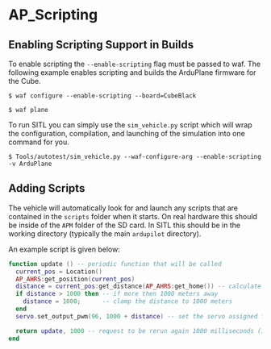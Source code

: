 # AP_Scripting

## Enabling Scripting Support in Builds

To enable scripting the `--enable-scripting` flag must be passed to waf.
The following example enables scripting and builds the ArduPlane firmware for the Cube.

```
$ waf configure --enable-scripting --board=CubeBlack

$ waf plane
```

To run SITL you can simply use the `sim_vehicle.py` script which will wrap the configuration, compilation,
and launching of the simulation into one command for you.


```
$ Tools/autotest/sim_vehicle.py --waf-configure-arg --enable-scripting -v ArduPlane
```

## Adding Scripts

The vehicle will automatically look for and launch any scripts that are contained in the `scripts` folder when it starts.
On real hardware this should be inside of the `APM` folder of the SD card. In SITL this should be in the working directory (typically the main `ardupilot` directory).

An example script is given below:

```lua
function update () -- periodic function that will be called
  current_pos = Location()
  AP_AHRS:get_position(current_pos)
  distance = current_pos:get_distance(AP_AHRS:get_home()) -- calculate the distance from home
  if distance > 1000 then -- if more then 1000 meters away
    distance = 1000;      -- clamp the distance to 1000 meters
  end
  servo.set_output_pwm(96, 1000 + distance) -- set the servo assigned function 96 (scripting3) to a proportional value

  return update, 1000 -- request to be rerun again 1000 milliseconds (1 second) from now
end
```
